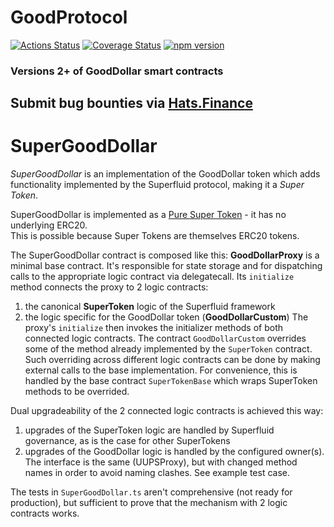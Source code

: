 # GoodProtocol

[![Actions Status](https://github.com/GoodDollar/GoodProtocol/workflows/CI/badge.svg)](https://github.com/GoodDollar/GoodProtocol/actions)
[![Coverage Status](https://coveralls.io/repos/github/GoodDollar/GoodProtocol/badge.svg?branch=master)](https://coveralls.io/github/GoodDollar/GoodProtocol?branch=master)
[![npm version](https://badge.fury.io/js/@gooddollar%2Fgoodprotocol.svg)](https://badge.fury.io/js/@gooddollar%2Fgoodprotocol)

### Versions 2+ of GoodDollar smart contracts

## Submit bug bounties via [Hats.Finance](https://app.hats.finance)

# SuperGoodDollar

_SuperGoodDollar_ is an implementation of the GoodDollar token which adds functionality implemented by the Superfluid protocol, making it a _Super Token_.

SuperGoodDollar is implemented as a [Pure Super Token](https://github.com/superfluid-finance/protocol-monorepo/wiki/About-Super-Token-Classification) - it has no underlying ERC20.  
This is possible because Super Tokens are themselves ERC20 tokens.

The SuperGoodDollar contract is composed like this:
**GoodDollarProxy** is a minimal base contract. It's responsible for state storage and for dispatching calls to the appropriate logic contract via delegatecall.
Its `initialize` method connects the proxy to 2 logic contracts:

1. the canonical **SuperToken** logic of the Superfluid framework
2. the logic specific for the GoodDollar token (**GoodDollarCustom**)
   The proxy's `initialize` then invokes the initializer methods of both connected logic contracts.
   The contract `GoodDollarCustom` overrides some of the method already implemented by the `SuperToken` contract.
   Such overriding across different logic contracts can be done by making external calls to the base implementation.
   For convenience, this is handled by the base contract `SuperTokenBase` which wraps SuperToken methods to be overrided.

Dual upgradeability of the 2 connected logic contracts is achieved this way:

1. upgrades of the SuperToken logic are handled by Superfluid governance, as is the case for other SuperTokens
2. upgrades of the GoodDollar logic is handled by the configured owner(s). The interface is the same (UUPSProxy), but with changed method names in order to avoid naming clashes. See example test case.

The tests in `SuperGoodDollar.ts` aren't comprehensive (not ready for production), but sufficient to prove that the mechanism with 2 logic contracts works.
